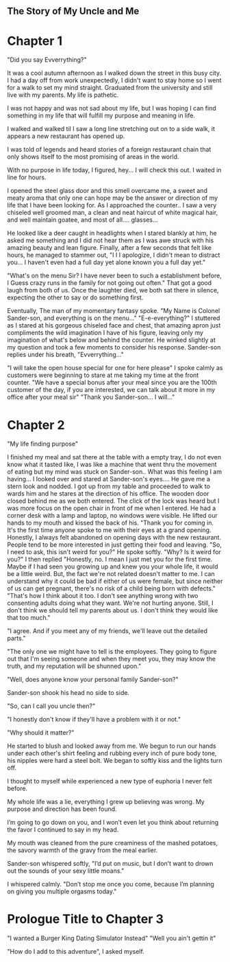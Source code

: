 ## The Story of My Uncle and Me

# Chapter 1
"Did you say Evverrything?"
     
It was a cool autumn afternoon as I walked down the street in this busy city. I had a day off from work unexpectedly, I didn't want to stay home so I went for a walk to set my mind straight. Graduated from the university and still live with my parents. My life is pathetic.

I was not happy and was not sad about my life, but I was hoping I can find something in my life that will fulfill my purpose and meaning in life.

I walked and walked til I saw a long line stretching out on to a side walk, it appears a new restaurant has opened up.

I was told of legends and heard stories of a foreign restaurant chain that only shows itself to the most promising of areas in the world.

With no purpose in life today, I figured, hey... I will check this out. I waited in line for hours.

I opened the steel glass door and this smell overcame me, a sweet and meaty aroma that only one can hope may be the answer or direction of my life that I have been looking for. As I approached the counter.. I saw a very chiseled well groomed man, a clean and neat haircut of white magical hair, and well maintain goatee, and most of all.... glasses...

He looked like a deer caught in headlights when I stared blankly at him, he asked me something and I did not hear them as I was awe struck with his amazing beauty and lean figure. Finally, after a few seconds that felt like hours, he managed to stammer out, "I I I apologize, I didn't mean to distract you... I haven't even had a full day yet alone known you a full day yet."

"What's on the menu Sir? I have never been to such a establishment before, I Guess crazy runs in the family for not going out often." That got a good laugh from both of us. Once the laughter died, we both sat there in silence, expecting the other to say or do something first.

Eventually, The man of my momentary fantasy spoke. "My Name is Colonel Sander-son, and everything is on the menu..."
"E-e-everything?" I stuttered as I stared at his gorgeous chiseled face and chest, that amazing apron just compliments the wild imagination I have of his figure, leaving only my imagination of what's below and behind the counter.
He winked slightly at my question and took a few moments to consider his response. Sander-son replies under his breath, "Evverrything..."

"I will take the open house special for one for here please" I spoke calmly as customers were beginning to stare at me taking my time at the front counter.
"We have a special bonus after your meal since you are the 100th customer of the day, if you are interested, we can talk about it more in my office after your meal sir"
"Thank you Sander-son... I will..."

# Chapter 2
"My life finding purpose"

I finished my meal and sat there at the table with a empty tray, I do not even know what it tasted like, I was like a machine that went thru the movement of eating but my mind was stuck on Sander-son..
What was this feeling I am having...
I looked over and stared at Sander-son's eyes.... He gave me a stern look and nodded. I got up from my table and proceeded to walk to wards him and he stares at the direction of his office.
The wooden door closed behind me as we both entered. The click of the lock was heard but I was more focus on the open chair in front of me when I entered. He had a corner desk with a lamp and laptop, no windows were visible.
He lifted our hands to my mouth and kissed the back of his. "Thank you for coming in. It's the first time anyone spoke to me with their eyes at a grand opening. Honestly, I always felt abandoned on opening days with the new restaurant. People tend to be more interested in just getting their food and leaving.
"So, I need to ask, this isn't weird for you?" He spoke softly.
"Why? Is it weird for you?" I then replied
"Honestly, no. I mean I just met you for the first time. Maybe if I had seen you growing up and knew you your whole life, it would be a little weird. But, the fact we're not related doesn't matter to me. I can understand why it could be bad if either of us were female, but since neither of us can get pregnant, there's no risk of a child being born with defects."
"That's how I think about it too. I don't see anything wrong with two consenting adults doing what they want. We're not hurting anyone. Still, I don't think we should tell my parents about us. I don't think they would like that too much."

"I agree. And if you meet any of my friends, we'll leave out the detailed parts."

"The only one we might have to tell is the employees. They going to figure out that I'm seeing someone and when they meet you, they may know the truth, and my reputation will be shunned upon."

"Well, does anyone know your personal family Sander-son?"

Sander-son shook his head no side to side.

"So, can I call you uncle then?"

"I honestly don't know if they'll have a problem with it or not."

"Why should it matter?"

He started to blush and looked away from me. We begun to run our hands under each other's shirt feeling and rubbing every inch of pure body tone, his nipples were hard a steel bolt. We began to softly kiss and the lights turn off.

I thought to myself while experienced a new type of euphoria I never felt before.

My whole life was a lie, everything I grew up believing was wrong. My purpose and direction has been found.

I’m going to go down on you, and I won’t even let you think about returning the favor I continued to say in my head.

My mouth was cleaned from the pure creaminess of the mashed potatoes, the savory warmth of the gravy from the meal earlier.

Sander-son whispered softly, "I’d put on music, but I don’t want to drown out the sounds of your sexy little moans."

I whispered calmly. "Don’t stop me once you come, because I’m planning on giving you multiple orgasms today."



# Prologue Title to Chapter 3

"I wanted a Burger King Dating Simulator Instead"
"Well you ain't gettin it"

"How do I add to this adventure", I asked myself.


  

